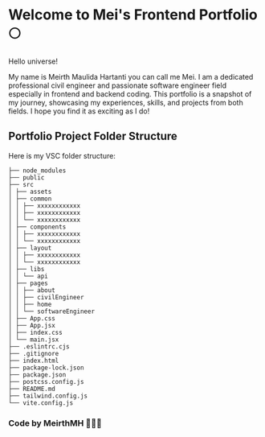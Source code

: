 # Welcome to Mei's Frontend Portfolio 🌕

Hello universe!

My name is Meirth Maulida Hartanti you can call me Mei. I am a dedicated professional civil engineer and passionate software engineer field especially in frontend and backend coding. This portfolio is a snapshot of my journey, showcasing my experiences, skills, and projects from both fields. I hope you find it as exciting as I do!

## Portfolio Project Folder Structure

Here is my VSC folder structure:

```
├── node_modules
├── public
├── src
│ ├── assets
│ ├── common
│ │ ├── xxxxxxxxxxxx
│ │ ├── xxxxxxxxxxxx
│ │ └── xxxxxxxxxxxx
│ ├── components
│ │ ├── xxxxxxxxxxxx
│ │ └── xxxxxxxxxxxx
│ ├── layout
│ │ ├── xxxxxxxxxxxx
│ │ └── xxxxxxxxxxxx
│ ├── libs
│ │ └── api
│ ├── pages
│ │ ├── about
│ │ ├── civilEngineer
│ │ ├── home
│ │ └── softwareEngineer
│ ├── App.css
│ ├── App.jsx
│ ├── index.css
│ └── main.jsx
├── .eslintrc.cjs
├── .gitignore
├── index.html
├── package-lock.json
├── package.json
├── postcss.config.js
├── README.md
├── tailwind.config.js
└── vite.config.js
```

### Code by MeirthMH 💃🏻🌹

